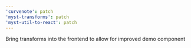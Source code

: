 ```yaml
---
'curvenote': patch
'myst-transforms': patch
'myst-util-to-react': patch
---
```


Bring transforms into the frontend to allow for improved demo component
